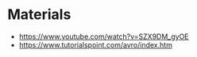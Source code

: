 # Materials
* https://www.youtube.com/watch?v=SZX9DM_gyOE
* https://www.tutorialspoint.com/avro/index.htm